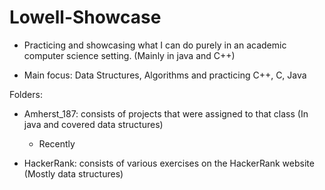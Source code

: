# Lowell-Showcase

* Practicing and showcasing what I can do purely in an academic computer science setting. (Mainly in java and C++)

* Main focus: Data Structures, Algorithms and practicing C++, C, Java

Folders: 

  - Amherst_187: consists of projects that were assigned to that class (In java and covered data structures)
  
    - Recently
  
  - HackerRank: consists of various exercises on the HackerRank website (Mostly data structures)
